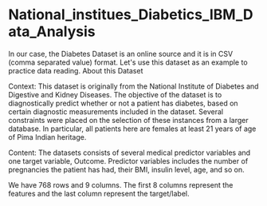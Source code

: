 # National_institues_Diabetics_IBM_Data_Analysis

In our case, the Diabetes Dataset is an online source and it is in CSV (comma separated value) format. Let's use this dataset as an example to practice data reading.
About this Dataset

Context: This dataset is originally from the National Institute of Diabetes and Digestive and Kidney Diseases. The objective of the dataset is to diagnostically predict whether or not a patient has diabetes, based on certain diagnostic measurements included in the dataset. Several constraints were placed on the selection of these instances from a larger database. In particular, all patients here are females at least 21 years of age of Pima Indian heritage.

Content: The datasets consists of several medical predictor variables and one target variable, Outcome. Predictor variables includes the number of pregnancies the patient has had, their BMI, insulin level, age, and so on.

We have 768 rows and 9 columns. The first 8 columns represent the features and the last column represent the target/label.

